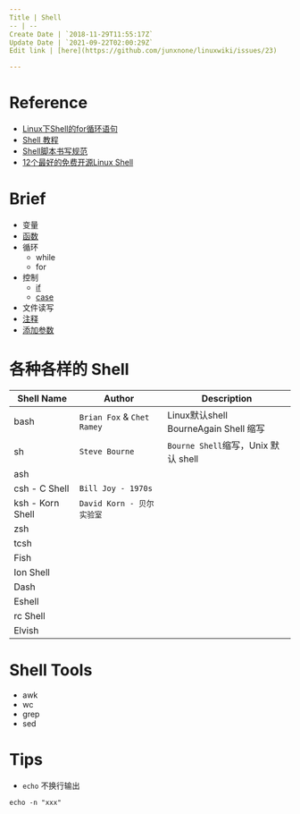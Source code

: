 ```yaml
---
Title | Shell
-- | --
Create Date | `2018-11-29T11:55:17Z`
Update Date | `2021-09-22T02:00:29Z`
Edit link | [here](https://github.com/junxnone/linuxwiki/issues/23)

---
```

# Reference
- [Linux下Shell的for循环语句](https://www.cnblogs.com/EasonJim/p/8315939.html)
- [Shell 教程](http://www.runoob.com/linux/linux-shell.html)
- [Shell脚本书写规范](https://www.cnblogs.com/thatsit/p/shell-jiao-ben-shu-xie-gui-fan.html)
- [12个最好的免费开源Linux Shell](https://www.cnblogs.com/rainy0426/articles/12805710.html)



# Brief

- 变量
- [函数](./Shell_Function)
- 循环
  - while
  - for
- 控制
  - [if](./Shell_if)
  - [case](./Shell_case)
- 文件读写
- [注释](./Shell_comment)
- [添加参数](./Shell_arguments)

# 各种各样的 Shell 

Shell Name | Author | Description
-- | -- | --
bash | `Brian Fox` & `Chet Ramey`| Linux默认shell <br>BourneAgain Shell 缩写
sh | `Steve Bourne` | `Bourne Shell`缩写，Unix 默认 shell
ash |
csh - C Shell | `Bill Joy - 1970s`
ksh - Korn Shell | `David Korn - 贝尔实验室`
zsh |
tcsh | 
Fish |
Ion Shell |
Dash |
Eshell |
rc Shell |
Elvish |



# Shell Tools

- awk
- wc
- grep
- sed

# Tips

- `echo` 不换行输出

```
echo -n "xxx"
```

